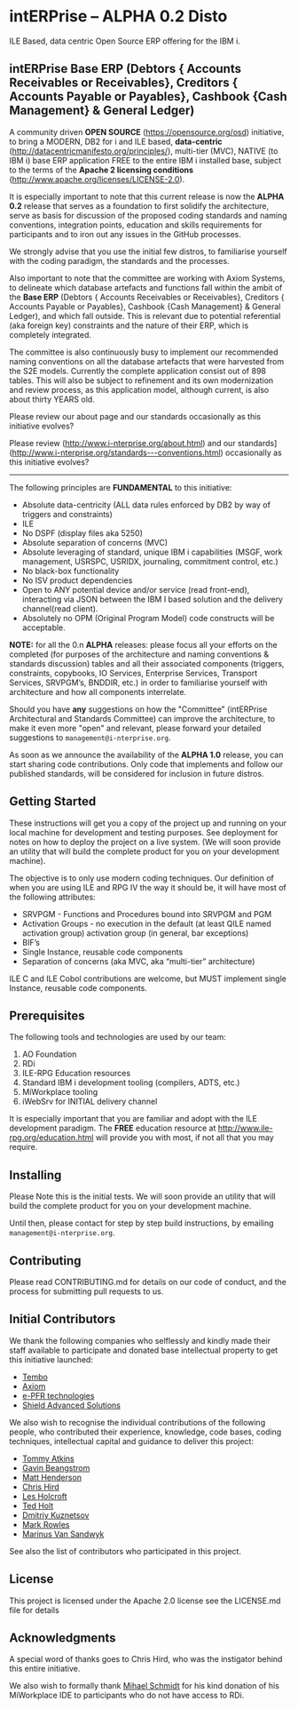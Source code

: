 # intERPrise – ALPHA 0.2 Disto
ILE Based, data centric Open Source ERP offering for the IBM i. 

## intERPrise Base ERP (Debtors { Accounts Receivables or Receivables}, Creditors { Accounts Payable or Payables}, Cashbook {Cash Management} & General Ledger)

A community driven **OPEN SOURCE** (https://opensource.org/osd) initiative, to bring a MODERN, DB2 for i and ILE based, **data-centric** (http://datacentricmanifesto.org/principles/), multi-tier (MVC), NATIVE (to IBM i) base ERP application FREE to the entire IBM i installed base, subject to the terms of the **Apache 2 licensing conditions** (http://www.apache.org/licenses/LICENSE-2.0).

It is especially important to note that this current release is now the **ALPHA 0.2** release that serves as a foundation to first solidify the architecture, serve as basis for discussion of the proposed coding standards and naming conventions, integration points, education and skills requirements for participants and to iron out any issues in the GitHub processes. 

We strongly advise that you use the initial few distros, to familiarise yourself with the coding paradigm, the standards and the processes.

Also important to note that the committee are working with Axiom Systems, to delineate which database artefacts and functions fall within the ambit of the **Base ERP** (Debtors { Accounts Receivables or Receivables}, Creditors { Accounts Payable or Payables}, Cashbook {Cash Management} & General Ledger), and which fall outside. This is relevant due to potential referential (aka foreign key) constraints and the nature of their ERP, which is completely integrated.

The committee is also continuously busy to implement our recommended naming conventions on all the database artefacts that were harvested from the S2E models. Currently the complete application consist out of 898 tables. This will also be subject to refinement and its own modernization and review process, as this application model, although current, is also about thirty YEARS old.

Please review our about page and our standards occasionally as this initiative evolves?


Please review (http://www.i-nterprise.org/about.html) and our standards](http://www.i-nterprise.org/standards---conventions.html) occasionally as this initiative evolves?

---

The following principles are **FUNDAMENTAL** to this initiative:
 
* Absolute data-centricity (ALL data rules enforced by DB2 by way of triggers and constraints)
* ILE
* No DSPF (display files aka 5250)
* Absolute separation of concerns (MVC)
* Absolute leveraging of standard, unique IBM i capabilities (MSGF, work management, USRSPC, USRIDX, journaling, commitment control, etc.)
* No black-box functionality
* No ISV product dependencies
* Open to ANY potential device and/or service (read front-end), interacting via JSON between the IBM I based solution and the delivery channel(read client).
* Absolutely no OPM (Original Program Model) code constructs will be acceptable.

**NOTE:** for all the 0.n **ALPHA** releases: please focus all your efforts on the completed (for purposes of the architecture and naming conventions & standards discussion) tables and all their associated components (triggers, constraints, copybooks, IO Services, Enterprise Services, Transport Services, SRVPGM’s, BNDDIR, etc.) in order to familiarise yourself with architecture and how all components interrelate. 

Should you have **any** suggestions on how the "Committee" (intERPrise Architectural and Standards Committee) can improve the architecture, to make it even more "open" and relevant, please forward your detailed suggestions to `management@i-nterprise.org`.

As soon as we announce the availability of the **ALPHA 1.0** release, you can start sharing code contributions. Only code that implements and follow our published standards, will be considered for inclusion in future distros.

## Getting Started

These instructions will get you a copy of the project up and running on your local machine for development and testing purposes. See deployment for notes on how to deploy the project on a live system. (We will soon provide an utility that will build the complete product for you on your development machine).

The objective is to only use modern coding techniques. Our definition of when you are using ILE and RPG IV the way it should be, it will have most of the following attributes:
*	SRVPGM - Functions and Procedures bound into SRVPGM and PGM
*	Activation Groups - no execution in the default (at least QILE named activation group) activation group (in general, bar exceptions)
*	BIF’s
*	Single Instance, reusable code components
*	Separation of concerns (aka MVC, aka “multi-tier” architecture)

ILE C and ILE Cobol contributions are welcome, but MUST implement single Instance, reusable code components.

## Prerequisites

The following tools and technologies are used by our team:

1.	AO Foundation
2.	RDi
3.	ILE-RPG Education resources
4.	Standard IBM i development tooling (compilers, ADTS, etc.)
5.	MiWorkplace tooling
6.	iWebSrv for INITIAL delivery channel

It is especially important that you are familiar and adopt with the ILE development paradigm. The **FREE** education resource at http://www.ile-rpg.org/education.html will provide you with most, if not all that you may require.

## Installing

Please Note this is the initial tests. We will soon provide an utility that will build the complete product for you on your development machine.

Until then, please contact for step by step build instructions, by emailing `management@i-nterprise.org`.

## Contributing

Please read CONTRIBUTING.md for details on our code of conduct, and the process for submitting pull requests to us.

## Initial Contributors

We thank the following companies who selflessly and kindly made their staff available to participate and donated base intellectual property to get this initiative launched:

* [Tembo](http://www.adsero-optima.com)
* [Axiom](http://www.axiom.co.za)
* [e-PFR technologies](http://www.iwebsrv.com)
* [Shield Advanced Solutions](https://shieldadvanced.com)

We also wish to recognise the individual contributions of the following people, who contributed their experience, knowledge, code bases, coding techniques, intellectual capital and guidance to deliver this project:

* [Tommy Atkins](https://www.linkedin.com/in/tommyatkins)
* [Gavin Beangstrom](https://www.linkedin.com/in/gavin-beangstrom-4344a74)
* [Matt Henderson](https://www.linkedin.com/in/matthewphenderson)
* [Chris Hird](https://www.linkedin.com/in/chrishird)
* [Les Holcroft](https://www.linkedin.com/in/lesholcroft)
* [Ted Holt](https://www.linkedin.com/in/ted-holt-14a483)
* [Dmitriy Kuznetsov](https://www.linkedin.com/in/dkuznetsov)
* [Mark Rowles](https://www.linkedin.com/in/mark-rowles-66489916)
* [Marinus Van Sandwyk](https://www.linkedin.com/in/mbogo)

See also the list of contributors who participated in this project.

## License

This project is licensed under the Apache 2.0 license see the LICENSE.md file for details

## Acknowledgments

A special word of thanks goes to Chris Hird, who was the instigator behind this entire initiative.

We also wish to formally thank [Mihael Schmidt](https://www.linkedin.com/in/mihael-schmidt-09aa73106/) for his kind donation of his MiWorkplace IDE to participants who do not have access to RDi.
